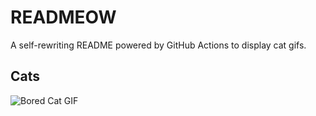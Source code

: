 # READMEOW

A self-rewriting README powered by GitHub Actions to display cat gifs.

## Cats

![Bored Cat GIF](https://media1.giphy.com/media/v1.Y2lkPTlhY2QwMmRhazRrbzZpejU0bGNiN2t1MTNuY3Q0dHBpejc1c2x0b2ZpZDBobmE1dCZlcD12MV9naWZzX3NlYXJjaCZjdD1n/mlvseq9yvZhba/200.gif)
